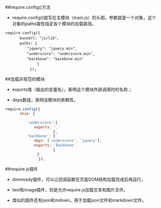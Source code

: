 ##require.config()方法

- require.config()就写在主模块（main.js）的头部。参数就是一个对象，这个对象的paths属性指定各个模块的加载路径。


```
require.config({
　　　　baseUrl: "js/lib",
　　　　paths: {
　　　　　　"jquery": "jquery.min",
　　　　　　"underscore": "underscore.min",
　　　　　　"backbone": "backbone.min"
　　　　        }
　　        });
```


##加载非规范的模块

- exports值（输出的变量名），表明这个模块外部调用时的名称；

- deps数组，表明该模块的依赖性。


```js
require.config({
　　　　shim: {

　　　　　　'underscore':{
　　　　　　　　exports: '_'
　　　　　　            },
　　　　　　'backbone': {
　　　　　　　　deps: ['underscore', 'jquery'],
　　　　　　　　exports: 'Backbone'
　　　　　　            }
　　　　        }
　　            });
```





##require.js插件

- domready插件，可以让回调函数在页面DOM结构加载完成后再运行。

- text和image插件，则是允许require.js加载文本和图片文件。

- 类似的插件还有json和mdown，用于加载json文件和markdown文件。
















































